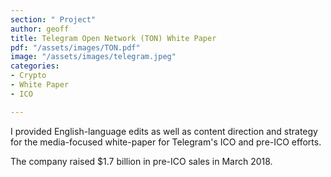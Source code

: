 ```yaml
---
section: " Project"
author: geoff
title: Telegram Open Network (TON) White Paper
pdf: "/assets/images/TON.pdf"
image: "/assets/images/telegram.jpeg"
categories:
- Crypto
- White Paper
- ICO

---
```

I provided English-language edits as well as content direction and strategy for the media-focused white-paper for Telegram's ICO and pre-ICO efforts.

The company raised $1.7 billion in pre-ICO sales in March 2018.
